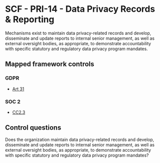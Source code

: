 # SCF - PRI-14 - Data Privacy Records & Reporting
Mechanisms exist to maintain data privacy-related records and develop, disseminate and update reports to internal senior management, as well as external oversight bodies, as appropriate, to demonstrate accountability with specific statutory and regulatory data privacy program mandates.
## Mapped framework controls
### GDPR
- [Art 31](../gdpr/art31.md)
  
### SOC 2
- [CC2.3](../soc2/cc23.md)
  
## Control questions
Does the organization maintain data privacy-related records and develop, disseminate and update reports to internal senior management, as well as external oversight bodies, as appropriate, to demonstrate accountability with specific statutory and regulatory data privacy program mandates?
  
